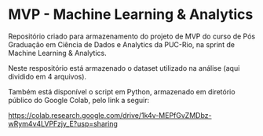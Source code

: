 # MVP - Machine Learning & Analytics

Repositório criado para armazenamento do projeto de MVP do curso de Pós Graduação em Ciência de Dados e Analytics da PUC-Rio, na sprint de Machine Learning & Analytics.

Neste respositório está armazenado o dataset utilizado na análise (aqui dividido em 4 arquivos).

Também está disponível o script em Python, armazenado em diretório público do Google Colab, pelo link a seguir:

https://colab.research.google.com/drive/1k4v-MEPfGvZMDbz-wRym4v4LVPFzjy_E?usp=sharing
